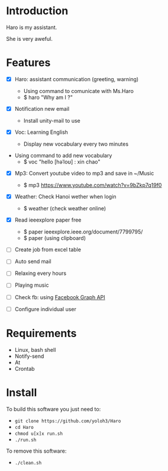 <!---
/*******************************************************************************
// Project name   :
// File name      : README.md
// Created date   : Thứ hai, 26 Tháng sáu Năm 2017 23:24:05 ICT
// Author         : Huy Hung Ho
// Last modified  : Thu 07 Sep 2017 10:02:25 AM ICT
// Desc           :
*******************************************************************************/
-->
Introduction
============

Haro is my assistant.

She is very aweful.


Features
========

- [x] Haro: assistant communication (greeting, warning)
	- Using command to comunicate with Ms.Haro
	- $ haro "Why am I ?"

- [x] Notification new email
	- Install unity-mail to use

- [x] Voc: Learning English
	- Display new vocabulary every two minutes

- Using command to add new vocabulary
	- $ voc "hello [həˈloʊ] : xin chao"

- [x] Mp3: Convert youtube video to mp3 and save in ~/Music
	- $ mp3 https://www.youtube.com/watch?v=9bZkp7q19f0

- [x] Weather: Check Hanoi wether when login
	- $ weather 	(check weather online)

- [x] Read ieeexplore paper free
	- $ paper ieeexplore.ieee.org/document/7799795/
	- $ paper 		(using clipboard)

- [ ] Create job from excel table

- [ ] Auto send mail

- [ ] Relaxing every hours

- [ ] Playing music

- [ ] Check fb: using [Facebook Graph API](https://developers.facebook.com/docs/reference/api/)

- [ ] Configure individual user


Requirements
============

- Linux, bash shell
- Notify-send
- At
- Crontab


Install
=======

To build this software you just need to:
- `git clone https://github.com/yoloh3/Haro`
- `cd Haro`
- `chmod u[x]x run.sh`
- `./run.sh`

To remove this software:
- `./clean.sh`
